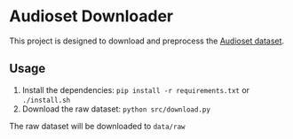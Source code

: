 # Audioset Downloader

This project is designed to download and preprocess the
[Audioset dataset](https://research.google.com/audioset/).

## Usage

1. Install the dependencies: `pip install -r requirements.txt` or `./install.sh`
2. Download the raw dataset: `python src/download.py`

The raw dataset will be downloaded to `data/raw`
